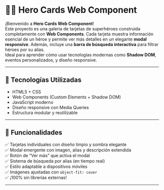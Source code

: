 # 🦸‍♂️ Hero Cards Web Component

¡Bienvenido a **Hero Cards Web Component**!  
Este proyecto es una galería de tarjetas de superhéroes construida completamente con **Web Components**. Cada tarjeta muestra información esencial de un héroe y permite ver más detalles en un elegante **modal responsive**. Además, incluye una **barra de búsqueda interactiva** para filtrar héroes por su alias.  
Ideal para aprender cómo usar tecnologías modernas como **Shadow DOM**, eventos personalizados, y diseño responsive.

---

## 🚀 Tecnologías Utilizadas

- HTML5 + CSS
- Web Components (Custom Elements + Shadow DOM)
- JavaScript moderno
- Diseño responsive con Media Queries
- Estructura modular y reutilizable

---

## 🧩 Funcionalidades

✅ Tarjetas individuales con diseño limpio y sombra elegante  
✅ Modal emergente con imagen, alias y descripción extendida  
✅ Botón de “Ver más” que activa el modal  
✅ Sistema de búsqueda por alias (en tiempo real)  
✅ Estilo adaptable a dispositivos móviles  
✅ Imágenes ajustadas con `object-fit: cover`  
✅ ¡100% sin librerías externas!

---
